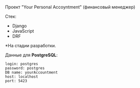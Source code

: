 Проект "Your Personal Accoyntment"
(финансовый менеджер)

Стек:
- Django
- JavaScript
- DRF

*На стадии разработки. 



Данные для **PostgreSQL**: 
```
login: postgres
password: postgres
DB name: yourAccountment
host: localhost
port: 5423

``` 
